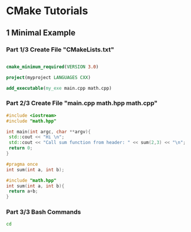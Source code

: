 # CMake Tutorials

## 1 Minimal Example
### Part 1/3 Create File "CMakeLists.txt"

``` cmake

cmake_minimum_required(VERSION 3.0)

project(myproject LANGUAGES CXX)

add_executable(my_exe main.cpp math.cpp)

```

### Part 2/3 Create File "main.cpp math.hpp math.cpp"

``` cpp
#include <iostream>
#include "math.hpp"

int main(int argc, char **argv){
 std::cout << "Hi \n";
 std::cout << "Call sum function from header: " << sum(2,3) << "\n";
 return 0;
}

```

``` hpp
#pragma once
int sum(int a, int b);
```

``` cpp
#include "math.hpp"
int sum(int a, int b){
 return a+b;
}
```

### Part 3/3 Bash Commands
``` bash
cd

```
